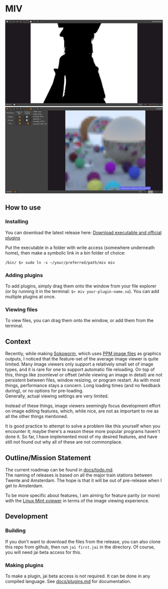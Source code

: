 # MIV
![Screenshot of the image viewer, showing a frame from the Bad Apple music video.](/docs/apeldoorn_screenshot_1.png "Screenshot of the image viewer, showing a frame from the Bad Apple music video.")
![Screenshot of the image viewer, showing the settings menu and metadata bar, together with a tooltip.](/docs/apeldoorn_screenshot_2.png "Screenshot of the image viewer, showing the settings menu and metadata bar, together with a tooltip.")

## How to use
### Installing
You can download the latest release here:
[Download executable and official plugins](https://github.com/Stvff/MIV/releases/latest)

Put the executable in a folder with write access (somewhere underneath home), then make a symbolic link in a bin folder of choice:
```
/bin/ $> sudo ln -s ~/your/preferred/path/miv miv
```

### Adding plugins
To add plugins, simply drag them onto the window from your file explorer (or by running it in the terminal: `$> miv your-plugin-name.so`). You can add multiple plugins at once.

### Viewing files
To view files, you can drag them onto the window, or add them from the terminal.

## Context
Recently, while making [Sokoworm](https://stvff.github.io/sokoworm.html#top), which uses [PPM image files](https://en.wikipedia.org/wiki/Netpbm#File_formats)
as graphics outputs, I noticed that the feature-set of the average image viewer is quite limited. Many image viewers only support a relatively small set of image types,
and it is rare for one to support automatic file reloading. On top of this, things like zoomlevel or offset (while viewing an image in detail) are not persistent between files, window resizing, or program restart.
As with most things, performance stays a concern. Long loading times (and no feedback during), or no options for pre-loading.\
Generally, actual viewing settings are very limited.

Instead of these things, image viewers seemingly focus development effort on image editing features, which, while nice, are not as important to me as all the other things mentioned.

It is good practice to attempt to solve a problem like this yourself when you encounter it; maybe there's a reason these more popular programs haven't done it.
So far, I have implemented most of my desired features, and have still not found out why all of these are not commonplace.

## Outline/Mission Statement
The current roadmap can be found in [docs/todo.md](./docs/todo.md).\
The naming of releases is based on all the major train stations between Twente and Amsterdam. The hope is that it will be out of pre-release when I get to Amsterdam.

To be more specific about features, I am aiming for feature parity (or more) with the [Linux Mint xviewer](https://github.com/linuxmint/xviewer?tab=readme-ov-file) in terms of the image viewing experience.

## Development
### Building
If you don't want to download the files from the release, you can also clone this repo from github, then run `jai first.jai` in the directory.
Of course, you will need jai beta access for this.

### Making plugins
To make a plugin, jai beta access is not required. It can be done in any compiled language.
See [docs/plugins.md](./docs/plugins.md) for documentation.
